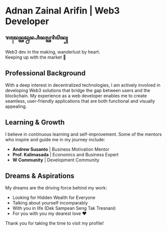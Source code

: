 # Adnan Zainal Arifin | Web3 Developer 

### ꦫꦢꦺꦤ꧀ꦄꦢ꧀ꦤꦤ꧀ꦲꦶꦤꦭ꧀ꦄꦫꦶꦥ꦳ꦶꦤ꧀

Web3 dev in the making, wanderlust by heart. <br>
Keeping up with the market 👀

## Professional Background

With a deep interest in decentralized technologies, I am actively involved in developing Web3 solutions that bridge the gap between users and the blockchain. My experience as a web developer enables me to create seamless, user-friendly applications that are both functional and visually appealing.

## Learning & Growth

I believe in continuous learning and self-improvement. Some of the mentors who inspire and guide me in my journey include:

- **Andrew Susanto** | Business Motivation Mentor
- **Prof. Kalimasada** | Economics and Business Expert
- **W Community** | Development Community

## Dreams & Aspirations

My dreams are the driving force behind my work:

- Looking for Hidden Wealth for Everyone
- Talking about yourself incomparably
- With you in life (Dek Sampean Seng Tak Tresnani)
- For you with you my dearest love ❤️


Thank you for taking the time to visit my profile!
